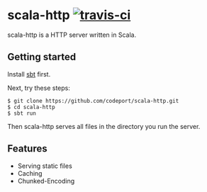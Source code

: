 # scala-http [![travis-ci](https://secure.travis-ci.org/codeport/scala-http.png?branch=master)](http://travis-ci.org//codeport/scala-http)

scala-http is a HTTP server written in Scala.

Getting started
---------------

Install [sbt](http://scala-sbt.org) first.

Next, try these steps:

    $ git clone https://github.com/codeport/scala-http.git
    $ cd scala-http
    $ sbt run

Then scala-http serves all files in the directory you run the server.

Features
--------

* Serving static files
* Caching
* Chunked-Encoding

